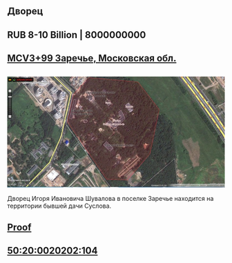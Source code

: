 ## Дворец

## RUB 8-10 Billion | 8000000000

## [MCV3+99 Заречье, Московская обл.](https://www.google.ru/maps/@58.0906562,40.3437635,6z)

## 
![](776902.jpg)

Дворец Игоря Ивановича Шувалова в поселке Заречье находится на территории бывшей дачи Суслова.

## [Proof](https://www.youtube.com/watch?v=rbRoZyuOijk)

## [50:20:0020202:104](https://egrp365.ru/map/?x=55.693764371412165&y=37.403345935330954&zoom=18&layer=2&ref=bq)
